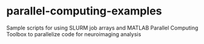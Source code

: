# parallel-computing-examples
Sample scripts for using SLURM job arrays and MATLAB Parallel Computing Toolbox to parallelize code for neuroimaging analysis
